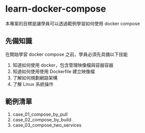 # learn-docker-compose
本專案的目標是讓學員可以透過範例學習如何使用 docker compose

## 先備知識
在開始學習 docker compose 之前，學員必須先具備以下技能

1. 知道如何使用 docker，包含管理映像檔與容器容器
2. 知道如何使用使用 Dockerfile 建立映像檔
3. 了解如何規劃網路架構
4. 了解 Linux 系統操作

## 範例清單
1. case_01_compose_by_pull
2. case_02_compose_by_build
3. case_03_compose_two_services